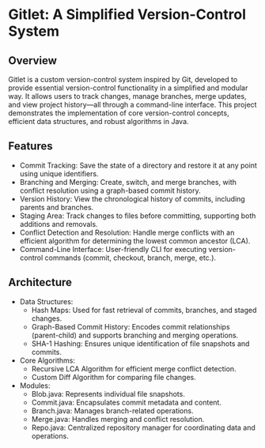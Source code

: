 # Gitlet: A Simplified Version-Control System

## Overview

Gitlet is a custom version-control system inspired by Git, developed to provide essential version-control functionality in a simplified and modular way. It allows users to track changes, manage branches, merge updates, and view project history—all through a command-line interface. This project demonstrates the implementation of core version-control concepts, efficient data structures, and robust algorithms in Java.

## Features

* Commit Tracking: Save the state of a directory and restore it at any point using unique identifiers.
* Branching and Merging: Create, switch, and merge branches, with conflict resolution using a graph-based commit history.
* Version History: View the chronological history of commits, including parents and branches.
* Staging Area: Track changes to files before committing, supporting both additions and removals.
* Conflict Detection and Resolution: Handle merge conflicts with an efficient algorithm for determining the lowest common ancestor (LCA).
* Command-Line Interface: User-friendly CLI for executing version-control commands (commit, checkout, branch, merge, etc.).


## Architecture

* Data Structures:
  * Hash Maps: Used for fast retrieval of commits, branches, and staged changes.
  * Graph-Based Commit History: Encodes commit relationships (parent-child) and supports branching and merging operations.
  * SHA-1 Hashing: Ensures unique identification of file snapshots and commits.
* Core Algorithms:
  * Recursive LCA Algorithm for efficient merge conflict detection.
  * Custom Diff Algorithm for comparing file changes.
* Modules:
  * Blob.java: Represents individual file snapshots.
  * Commit.java: Encapsulates commit metadata and content.
  * Branch.java: Manages branch-related operations.
  * Merge.java: Handles merging and conflict resolution.
  * Repo.java: Centralized repository manager for coordinating data and operations.
